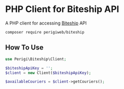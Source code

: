 # PHP Client for Biteship API

A PHP client for accessing [Biteship](https://biteship.com) API

```shell
composer require perigiweb/biteship
```

## How To Use

```php
use Perigi\Biteship\Client;

$biteshipApiKey = '';
$client = new Client($biteshipApiKey);

$availableCouriers = $client->getCouriers();
```